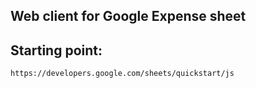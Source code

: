 ## Web client for Google Expense sheet

## Starting point:
	https://developers.google.com/sheets/quickstart/js